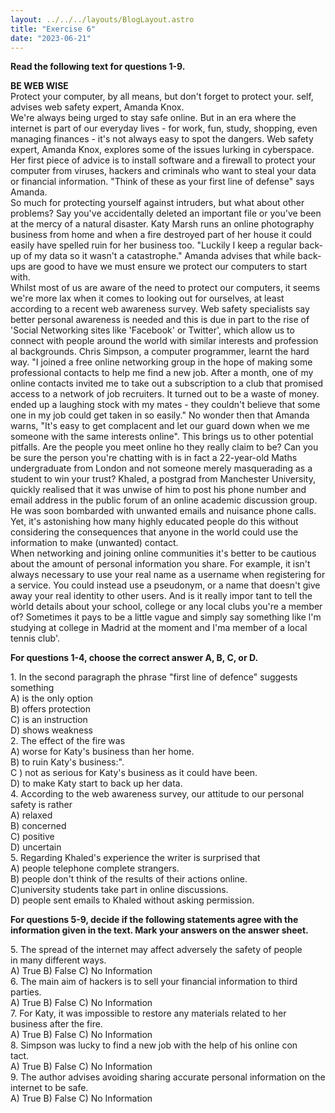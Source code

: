 ```yaml
---
layout: ../../../layouts/BlogLayout.astro
title: "Exercise 6"
date: "2023-06-21"
---
```


**Read the following text for questions 1-9.**

**BE WEB WISE**  
Protect your computer, by all means, but don't forget to protect your. self, advises web safety expert, Amanda Knox.  
We're always being urged to stay safe online. But in an era where the internet is part of our everyday lives - for work, fun, study, shopping, even managing finances - it's not always easy to spot the dangers. Web safety expert, Amanda Knox, explores some of the issues lurking in cyberspace. Her first piece of advice is to install software and a firewall to protect your computer from viruses, hackers and criminals who want to steal your data or financial information. "Think of these as your first line of defense" says Amanda.  
So much for protecting yourself against intruders, but what about other problems? Say you've accidentally deleted an important file or you've been at the mercy of a natural disaster. Katy Marsh runs an online photography business from home and when a fire destroyed part of her house it could easily have spelled ruin for her business too. "Luckily I keep a regular back-up of my data so it wasn't a catastrophe." Amanda advises that while back-ups are good to have we must ensure we protect our computers to start with.  
Whilst most of us are aware of the need to protect our computers, it seems we're more lax when it comes to looking out for ourselves, at least according to a recent web awareness survey. Web safety specialists say better personal awareness is needed and this is due in part to the rise of 'Social Networking sites like 'Facebook' or Twitter', which allow us to connect with people around the world with similar interests and profession al backgrounds. Chris Simpson, a computer programmer, learnt the hard way. "I joined a free online networking group in the hope of making some professional contacts to help me find a new job. After a month, one of my online contacts invited me to take out a subscription to a club that promised access to a network of job recruiters. It turned out to be a waste of money. ended up a laughing stock with my mates - they couldn't believe that some one in my job could get taken in so easily." No wonder then that Amanda warns, "It's easy to get complacent and let our guard down when we me someone with the same interests online". This brings us to other potential pitfalls. Are the people you meet online ho they really claim to be? Can you be sure the person you're chatting with is in fact a 22-year-old Maths undergraduate from London and not someone merely masquerading as a student to win your trust? Khaled, a postgrad from Manchester University, quickly realised that it was unwise of him to post his phone number and email address in the public forum of an online academic discussion group. He was soon bombarded with unwanted emails and nuisance phone calls. Yet, it's astonishing how many highly educated people do this without considering the consequences that anyone in the world could use the information to make (unwanted) contact.  
When networking and joining online communities it's better to be cautious about the amount of personal information you share. For example, it isn't always necessary to use your real name as a username when registering for a service. You could instead use a pseudonym, or a name that doesn't give away your real identity to other users. And is it really impor tant to tell the wòrld details about your school, college or any local clubs you're a member of? Sometimes it pays to be a little vague and simply say something like l'm studying at college in Madrid at the moment and I'ma member of a local tennis club'.

**For questions 1-4, choose the correct answer A, B, C, or D.**

1\. In the second paragraph the phrase "first line of defence" suggests something  
A) is the only option  
B) offers protection  
C) is an instruction  
D) shows weakness  
2\. The effect of the fire was  
A) worse for Katy's business than her home.  
B) to ruin Katy's business:".  
C ) not as serious for Katy's business as it could have been.  
D) to make Katy start to back up her data.  
4\. According to the web awareness survey, our attitude to our personal safety is rather  
A) relaxed  
B) concerned  
C) positive  
D) uncertain  
5\. Regarding Khaled's experience the writer is surprised that  
A) people telephone complete strangers.  
B) people don't think of the results of their actions online.  
C)university students take part in online discussions.  
D) people sent emails to Khaled without asking permission.

**For questions 5-9, decide if the following statements agree with the  
information given in the text. Mark your answers on the answer sheet.**

5\. The spread of the internet may affect adversely the safety of people  
in many different ways.  
A) True B) False C) No Information  
6\. The main aim of hackers is to sell your financial information to third parties.  
A) True B) False C) No Information  
7\. For Katy, it was impossible to restore any materials related to her business after the fire.  
A) True B) False C) No Information  
8\. Simpson was lucky to find a new job with the help of his online con  
tact.  
A) True B) False C) No Information  
9\. The author advises avoiding sharing accurate personal information on the internet to be safe.  
A) True B) False C) No Information
